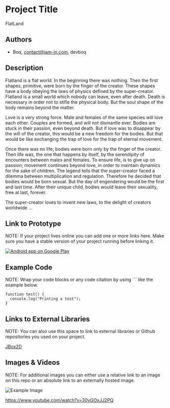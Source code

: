 # Project Title
FlatLand

## Authors
- Boq, contact@jam-in.com, devboq

## Description
Flatland is a flat world. 
In the beginning there was nothing. 
Then the first shapes, primitive, were born by the finger of the creator. 
These shapes have a body obeying the laws of physics defined by the super-creator. 
Flatland is a small world which nobody can leave, even after death. 
Death is necessary in order not to stifle the physical body. 
But the soul shape of the body remains beyond the matter. 

Love is a very strong force. 
Male and females of the same species will love each other.
Couples are formed, and will not dismantle ever.
Bodies are stuck in their passion, even beyond death.
But if love was to disappear by the will of the creator, this would be a new freedom for the bodies.
But that would be like exchanging the trap of love for the trap of eternal movement.

Once there was no life; bodies were born only by the finger of the creator.
Then life was, the one that happens by itself, by the serendipity of encounters between males and females.
To ensure life, is to give up on passion; movement continues beyond love, in order to maintain dynamics for the sake of children.
The legend tells that the super-creator faced a dilemma between multiplication and regulation.
Therefore he decided that bodies would be born sexual.
But the day of engendering would be the first and last time.
After their unique child, bodies would leave their sexuality, free at last, forever.

The super-creator loves to invent new laws, to the delight of creators worldwide ...

## Link to Prototype
NOTE: If your project lives online you can add one or more links here. Make sure you have a stable version of your project running before linking it.

<a href="https://play.google.com/store/apps/details?id=com.flatland">
  <img alt="Android app on Google Play"
       src="https://developer.android.com/images/brand/en_app_rgb_wo_60.png" />
</a>

## Example Code
NOTE: Wrap your code blocks or any code citation by using ``` like the example below.
```
function test() {
  console.log("Printing a test");
}
```
## Links to External Libraries
 NOTE: You can also use this space to link to external libraries or Github repositories you used on your project.

[JBox2D](https://github.com/dmurph/jbox2d "JBox2D")

## Images & Videos
NOTE: For additional images you can either use a relative link to an image on this repo or an absolute link to an externally hosted image.

![Example Image](project_images/cover.jpg?raw=true "Example Image")

https://www.youtube.com/watch?v=30yGOxJJ2PQ
